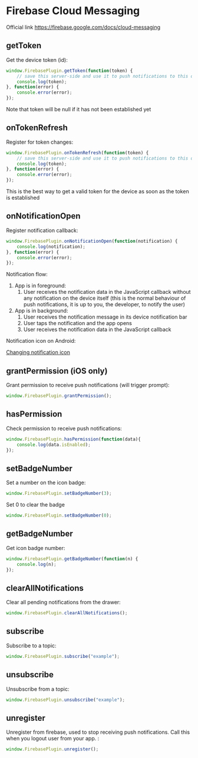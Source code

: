 # Firebase Cloud Messaging
Official link https://firebase.google.com/docs/cloud-messaging

## getToken

Get the device token (id):
```js
window.FirebasePlugin.getToken(function(token) {
    // save this server-side and use it to push notifications to this device
    console.log(token);
}, function(error) {
    console.error(error);
});
```
Note that token will be null if it has not been established yet

## onTokenRefresh

Register for token changes:
```js
window.FirebasePlugin.onTokenRefresh(function(token) {
    // save this server-side and use it to push notifications to this device
    console.log(token);
}, function(error) {
    console.error(error);
});
```
This is the best way to get a valid token for the device as soon as the token is established

## onNotificationOpen

Register notification callback:

```js
window.FirebasePlugin.onNotificationOpen(function(notification) {
    console.log(notification);
}, function(error) {
    console.error(error);
});
```
Notification flow:

1. App is in foreground:
    1. User receives the notification data in the JavaScript callback without any notification on the device itself (this is the normal behaviour of push notifications, it is up to you, the developer, to notify the user)
2. App is in background:
    1. User receives the notification message in its device notification bar
    2. User taps the notification and the app opens
    3. User receives the notification data in the JavaScript callback

Notification icon on Android:

[Changing notification icon](NOTIFICATIONS.md#changing-notification-icon)

## grantPermission (iOS only)

Grant permission to receive push notifications (will trigger prompt):

```js
window.FirebasePlugin.grantPermission();
```
## hasPermission

Check permission to receive push notifications:

```js
window.FirebasePlugin.hasPermission(function(data){
    console.log(data.isEnabled);
});
```

## setBadgeNumber

Set a number on the icon badge:

```js
window.FirebasePlugin.setBadgeNumber(3);
```

Set 0 to clear the badge

```js
window.FirebasePlugin.setBadgeNumber(0);
```

## getBadgeNumber

Get icon badge number:

```js
window.FirebasePlugin.getBadgeNumber(function(n) {
    console.log(n);
});
```

## clearAllNotifications

Clear all pending notifications from the drawer:

```js
window.FirebasePlugin.clearAllNotifications();
```

## subscribe

Subscribe to a topic:

```js
window.FirebasePlugin.subscribe("example");
```

## unsubscribe

Unsubscribe from a topic:

```js
window.FirebasePlugin.unsubscribe("example");
```

## unregister

Unregister from firebase, used to stop receiving push notifications. Call this when you logout user from your app. :

```js
window.FirebasePlugin.unregister();
```
